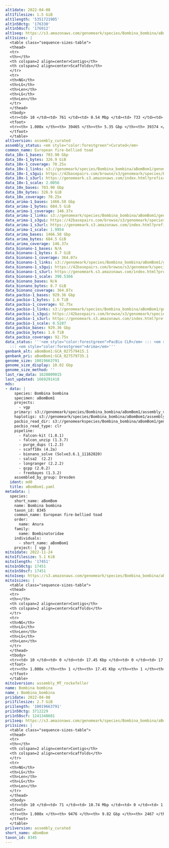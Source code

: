 ```yaml
---
alt1date: 2022-04-08
alt1filesize: 1.5 GiB
alt1length: '5351721905'
alt1n50ctg: '176330'
alt1n50scf: '176912'
alt1seq: https://s3.amazonaws.com/genomeark/species/Bombina_bombina/aBomBom1/assembly_curated/aBomBom1.alt.cur.20220408.fasta.gz
alt1sizes: |
  <table class="sequence-sizes-table">
  <thead>
  <tr>
  <th></th>
  <th colspan=2 align=center>Contigs</th>
  <th colspan=2 align=center>Scaffolds</th>
  </tr>
  <tr>
  <th>NG</th>
  <th>LG</th>
  <th>Len</th>
  <th>LG</th>
  <th>Len</th>
  </tr>
  </thead>
  <tbody>
  <tr><td> 10 </td><td> 761 </td><td> 0.54 Mbp </td><td> 733 </td><td> 0.54 Mbp </td></tr><tr><td> 20 </td><td> 1937 </td><td> 388.12 Kbp </td><td> 1898 </td><td> 392.10 Kbp </td></tr><tr><td> 30 </td><td> 3523 </td><td> 293.48 Kbp </td><td> 3475 </td><td> 295.29 Kbp </td></tr><tr><td> 40 </td><td> 5614 </td><td> 225.43 Kbp </td><td> 5557 </td><td> 226.40 Kbp </td></tr><tr style="background-color:#cccccc;"><td> 50 </td><td> 8305 </td><td> 176.33 Kbp </td><td> 8242 </td><td> 176.91 Kbp </td></tr><tr><td> 60 </td><td> 11711 </td><td> 141.00 Kbp </td><td> 11643 </td><td> 141.30 Kbp </td></tr><tr><td> 70 </td><td> 15917 </td><td> 115.39 Kbp </td><td> 15846 </td><td> 115.53 Kbp </td></tr><tr><td> 80 </td><td> 21052 </td><td> 93.63 Kbp </td><td> 20980 </td><td> 93.72 Kbp </td></tr><tr><td> 90 </td><td> 27604 </td><td> 70.02 Kbp </td><td> 27530 </td><td> 70.11 Kbp </td></tr><tr><td> 100 </td><td> 39464 </td><td> 202  bp </td><td> 39373 </td><td> 202  bp </td></tr></tbody>
  <tfoot>
  <tr><th> 1.000x </th><th> 39465 </th><th> 5.35 Gbp </th><th> 39374 </th><th> 5.35 Gbp </th></tr>
  </tfoot>
  </table>
alt1version: assembly_curated
assembly_status: <em style="color:forestgreen">Curated</em>
common_name: European fire-bellied toad
data_10x-1_bases: 703.90 Gbp
data_10x-1_bytes: 326.9 GiB
data_10x-1_coverage: 70.25x
data_10x-1_links: s3://genomeark/species/Bombina_bombina/aBomBom1/genomic_data/10x/<br>
data_10x-1_s3gui: https://42basepairs.com/browse/s3/genomeark/species/Bombina_bombina/aBomBom1/genomic_data/10x/
data_10x-1_s3url: https://genomeark.s3.amazonaws.com/index.html?prefix=species/Bombina_bombina/aBomBom1/genomic_data/10x/
data_10x-1_scale: 2.0056
data_10x_bases: 703.90 Gbp
data_10x_bytes: 326.9 GiB
data_10x_coverage: 70.25x
data_arima-1_bases: 1466.58 Gbp
data_arima-1_bytes: 684.5 GiB
data_arima-1_coverage: 146.37x
data_arima-1_links: s3://genomeark/species/Bombina_bombina/aBomBom1/genomic_data/arima/<br>
data_arima-1_s3gui: https://42basepairs.com/browse/s3/genomeark/species/Bombina_bombina/aBomBom1/genomic_data/arima/
data_arima-1_s3url: https://genomeark.s3.amazonaws.com/index.html?prefix=species/Bombina_bombina/aBomBom1/genomic_data/arima/
data_arima-1_scale: 1.9954
data_arima_bases: 1466.58 Gbp
data_arima_bytes: 684.5 GiB
data_arima_coverage: 146.37x
data_bionano-1_bases: N/A
data_bionano-1_bytes: 8.7 GiB
data_bionano-1_coverage: 364.07x
data_bionano-1_links: s3://genomeark/species/Bombina_bombina/aBomBom1/genomic_data/bionano/<br>
data_bionano-1_s3gui: https://42basepairs.com/browse/s3/genomeark/species/Bombina_bombina/aBomBom1/genomic_data/bionano/
data_bionano-1_s3url: https://genomeark.s3.amazonaws.com/index.html?prefix=species/Bombina_bombina/aBomBom1/genomic_data/bionano/
data_bionano-1_scale: 390.5366
data_bionano_bases: N/A
data_bionano_bytes: 8.7 GiB
data_bionano_coverage: 364.07x
data_pacbio-1_bases: 929.36 Gbp
data_pacbio-1_bytes: 1.6 TiB
data_pacbio-1_coverage: 92.75x
data_pacbio-1_links: s3://genomeark/species/Bombina_bombina/aBomBom1/genomic_data/pacbio/<br>
data_pacbio-1_s3gui: https://42basepairs.com/browse/s3/genomeark/species/Bombina_bombina/aBomBom1/genomic_data/pacbio/
data_pacbio-1_s3url: https://genomeark.s3.amazonaws.com/index.html?prefix=species/Bombina_bombina/aBomBom1/genomic_data/pacbio/
data_pacbio-1_scale: 0.5287
data_pacbio_bases: 929.36 Gbp
data_pacbio_bytes: 1.6 TiB
data_pacbio_coverage: 92.75x
data_status: '''<em style="color:forestgreen">PacBio CLR</em> ::: <em style="color:forestgreen">10x</em>
  ::: <em style="color:forestgreen">Arima</em>'''
genbank_alt: aBomBom1:GCA_027579415.1
genbank_pri: aBomBom1:GCA_027579735.1
genome_size: 10019663791
genome_size_display: 10.02 Gbp
genome_size_method: ''
last_raw_data: 1620809015
last_updated: 1669291418
mds:
- data: |
    species: Bombina bombina
    specimen: aBomBom1
    projects:
      - vgp
    primary: s3://genomeark/species/Bombina_bombina/aBomBom1/assembly_vgp_standard_1.6/aBomBom1.pri.20210531.fasta.gz
    haplotigs: s3://genomeark/species/Bombina_bombina/aBomBom1/assembly_vgp_standard_1.6/aBomBom1.alt.20210531.fasta.gz
    pacbio_read_dir: s3://genomearkspecies/Bombina_bombina/aBomBom1/genomic_data/pacbio/
    pacbio_read_type: clr
    pipeline:
      - Falcon-kit (1.8.1)
      - falcon_unzip (1.3.7)
      - purge_dups (1.2.3)
      - scaff10x (4.2a)
      - bionano_solve (Solve3.6.1_11162020)
      - salsa2  (2.2)
      - longranger (2.2.2)
      - gcpp (2.0.2)
      - freebayes (1.3.2)
    assembled_by_group: Dresden
  ident: md0
  title: aBomBom1.yaml
metadata: |
  species:
    short_name: aBomBom
    name: Bombina bombina
    taxon_id: 8345
    common_name: European fire-bellied toad
    order:
      name: Anura
    family:
      name: Bombinatoridae
    individuals:
      - short_name: aBomBom1
    project: [ vgp ]
mito1date: 2022-11-24
mito1filesize: 5.1 KiB
mito1length: '17451'
mito1n50ctg: 17451
mito1n50scf: 17451
mito1seq: https://s3.amazonaws.com/genomeark/species/Bombina_bombina/aBomBom1/assembly_MT_rockefeller/aBomBom1.MT.20221124.fasta.gz
mito1sizes: |
  <table class="sequence-sizes-table">
  <thead>
  <tr>
  <th></th>
  <th colspan=2 align=center>Contigs</th>
  <th colspan=2 align=center>Scaffolds</th>
  </tr>
  <tr>
  <th>NG</th>
  <th>LG</th>
  <th>Len</th>
  <th>LG</th>
  <th>Len</th>
  </tr>
  </thead>
  <tbody>
  <tr><td> 10 </td><td> 0 </td><td> 17.45 Kbp </td><td> 0 </td><td> 17.45 Kbp </td></tr><tr><td> 20 </td><td> 0 </td><td> 17.45 Kbp </td><td> 0 </td><td> 17.45 Kbp </td></tr><tr><td> 30 </td><td> 0 </td><td> 17.45 Kbp </td><td> 0 </td><td> 17.45 Kbp </td></tr><tr><td> 40 </td><td> 0 </td><td> 17.45 Kbp </td><td> 0 </td><td> 17.45 Kbp </td></tr><tr style="background-color:#cccccc;"><td> 50 </td><td> 0 </td><td style="background-color:#ff8888;"> 17.45 Kbp </td><td> 0 </td><td style="background-color:#ff8888;"> 17.45 Kbp </td></tr><tr><td> 60 </td><td> 0 </td><td> 17.45 Kbp </td><td> 0 </td><td> 17.45 Kbp </td></tr><tr><td> 70 </td><td> 0 </td><td> 17.45 Kbp </td><td> 0 </td><td> 17.45 Kbp </td></tr><tr><td> 80 </td><td> 0 </td><td> 17.45 Kbp </td><td> 0 </td><td> 17.45 Kbp </td></tr><tr><td> 90 </td><td> 0 </td><td> 17.45 Kbp </td><td> 0 </td><td> 17.45 Kbp </td></tr><tr><td> 100 </td><td> 0 </td><td> 17.45 Kbp </td><td> 0 </td><td> 17.45 Kbp </td></tr></tbody>
  <tfoot>
  <tr><th> 1.000x </th><th> 1 </th><th> 17.45 Kbp </th><th> 1 </th><th> 17.45 Kbp </th></tr>
  </tfoot>
  </table>
mito1version: assembly_MT_rockefeller
name: Bombina bombina
name_: Bombina_bombina
pri1date: 2022-04-08
pri1filesize: 2.7 GiB
pri1length: '10019663791'
pri1n50ctg: 3712229
pri1n50scf: 1241340601
pri1seq: https://s3.amazonaws.com/genomeark/species/Bombina_bombina/aBomBom1/assembly_curated/aBomBom1.pri.cur.20220408.fasta.gz
pri1sizes: |
  <table class="sequence-sizes-table">
  <thead>
  <tr>
  <th></th>
  <th colspan=2 align=center>Contigs</th>
  <th colspan=2 align=center>Scaffolds</th>
  </tr>
  <tr>
  <th>NG</th>
  <th>LG</th>
  <th>Len</th>
  <th>LG</th>
  <th>Len</th>
  </tr>
  </thead>
  <tbody>
  <tr><td> 10 </td><td> 71 </td><td> 10.74 Mbp </td><td> 0 </td><td> 1.60 Gbp </td></tr><tr><td> 20 </td><td> 181 </td><td> 7.65 Mbp </td><td> 1 </td><td> 1.45 Gbp </td></tr><tr><td> 30 </td><td> 325 </td><td> 5.99 Mbp </td><td> 1 </td><td> 1.45 Gbp </td></tr><tr><td> 40 </td><td> 508 </td><td> 4.79 Mbp </td><td> 2 </td><td> 1.30 Gbp </td></tr><tr style="background-color:#cccccc;"><td> 50 </td><td> 739 </td><td style="background-color:#88ff88;"> 3.71 Mbp </td><td> 3 </td><td style="background-color:#88ff88;"> 1.24 Gbp </td></tr><tr><td> 60 </td><td> 1044 </td><td> 2.79 Mbp </td><td> 4 </td><td> 1.17 Gbp </td></tr><tr><td> 70 </td><td> 1460 </td><td> 2.01 Mbp </td><td> 5 </td><td> 1.16 Gbp </td></tr><tr><td> 80 </td><td> 2067 </td><td> 1.29 Mbp </td><td> 6 </td><td> 0.64 Gbp </td></tr><tr><td> 90 </td><td> 3184 </td><td> 0.58 Mbp </td><td> 8 </td><td> 291.27 Mbp </td></tr><tr><td> 100 </td><td> 9475 </td><td> 305  bp </td><td> 2466 </td><td> 711  bp </td></tr></tbody>
  <tfoot>
  <tr><th> 1.000x </th><th> 9476 </th><th> 9.82 Gbp </th><th> 2467 </th><th> 10.02 Gbp </th></tr>
  </tfoot>
  </table>
pri1version: assembly_curated
short_name: aBomBom
taxon_id: 8345
---
```

